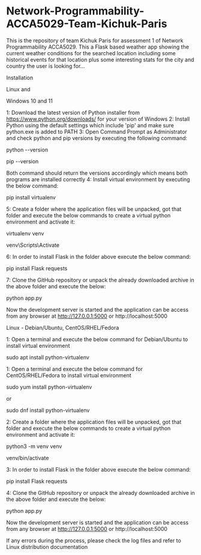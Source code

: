 # Network-Programmability-ACCA5029-Team-Kichuk-Paris
This is the repository of team Kichuk Paris for assessment 1 of Network Programmability ACCA5029. This a Flask based weather app showing the current weather conditions for the searched location including some historical events for that location plus some interesting stats for the city and country the user is looking for...

Installation

Linux and 


Windows 10 and 11

1: Download the latest version of Python installer from https://www.python.org/downloads/ for your version of Windows
2: Install Python using the default settings which include 'pip' and make sure python.exe is added to PATH
3: Open Command Prompt as Administrator and check python and pip versions by executing the following command:

python --version

pip --version

Both command should return the versions accordingly which means both programs are installed correctly
4: Install virtual environment by executing the below command:

pip install virtualenv

5: Create a folder where the application files will be unpacked, got that folder and execute the below commands to create a virtual python environment and activate it:

virtualenv venv

venv\Scripts\Activate

6: In order to install Flask in the folder above execute the below command:

pip install Flask requests

7: Clone the GitHub repository or unpack the already downloaded archive in the above folder and execute the below:

python app.py

Now the development server is started and the application can be access from any browser at http://127.0.0.1:5000 or http://localhost:5000


Linux - Debian/Ubuntu, CentOS/RHEL/Fedora

1: Open a terminal and execute the below command for Debian/Ubuntu to install virtual environment

sudo apt install python-virtualenv

1: Open a terminal and execute the below command for CentOS/RHEL/Fedora to install virtual environment

sudo yum install python-virtualenv

or

sudo dnf install python-virtualenv

2: Create a folder where the application files will be unpacked, got that folder and execute the below commands to create a virtual python environment and activate it:

python3 -m venv venv

venv/bin/activate

3: In order to install Flask in the folder above execute the below command:

pip install Flask requests

4: Clone the GitHub repository or unpack the already downloaded archive in the above folder and execute the below:

python app.py

Now the development server is started and the application can be access from any browser at http://127.0.0.1:5000 or http://localhost:5000

If any errors during the process, please check the log files and refer to Linux distribution documentation